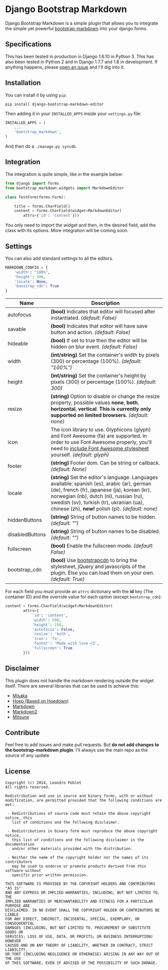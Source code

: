 Django Bootstrap Markdown
=========================

Django Bootstrap Markdown is a simple plugin that allows you to integrate the simple yet powerful [bootstrap-markdown](http://toopay.github.io/bootstrap-markdown/) into your django forms.

Specifications
--------------

This has been tested in production in Django 1.6.10 in Python 3. This has also been tested in Python 2 and in Django 1.7.7 and 1.8 in development. If anything happens, please [open an issue](https://github.com/MSA-Argentina/django-bootstrap-markdown/issues) and I'll dig into it.

Installation
------------

You can install it by using ```pip```:
```
pip install django-bootstrap-markdown-editor
```

Then adding it in your ```INSTALLED_APPS``` inside your ```settings.py``` file:

```python
INSTALLED_APPS = (
    ...
    'bootstrap_markdown',
)
```

And then do a ```./manage.py syncdb```.

Integration
-----------

The integration is quite simple, like in the example below:

```python
from django import forms
from bootstrap_markdown.widgets import MarkdownEditor

class TestForm(forms.Form):

    title = forms.CharField()
    content = forms.CharField(widget=MarkdownEditor(
        attrs={'id': 'content'}))
```

You only need to import the widget and then, in the desired field, add the class with its options. More integration will be coming soon.

Settings
--------

You can also add standard settings to all the editors.

```python
MARKDOWN_CONFIG = {
    'width': "100%",
    'height': 300,
    'locale': None,
    'boostrap_cdn': True
}
```

| Name | Description          |
| ------------- | ----------- |
| autofocus | **(bool)** Indicates that editor will focused after instantiated. _(default: False)_ |
| savable | **(bool)** Indicates that editor will have save button and action.  _(default: False)_ |
| hideable | **(bool)** If set to true then the editor will be hidden on blur event. _(default: False)_ |
| width      | **(int/string)** Set the container's width by pixels (300) or percentage (100%). _(default: "100%")_ |
| height     | **(int/string)** Set the container's height by pixels (300) or percentage (100%). _(default: 300)_ |
| resize | **(string)** Option to disable or change the resize property, possible values **none**, **both**, **horizontal**, **vertical**. **This is currently only supported on limited browsers.** _(default: none)_ |
| icon | The icon library to use. Glyphicons (glyph) and Font Awesome (fa) are supported. In order to use Font Awesome properly, you'll need to [include Font Awesome stylesheet](http://fontawesome.io/get-started/) yourself. _(default: glyph)_ |
| footer | **(string)** Footer dom. Can be string or callback. _(default: None)_ |
| locale     | **(string)** Set the editor's language. Languages available: spanish (es), arabic (ar), german (de), french (fr), japanese (ja), korean (kr), norwegian (nb), dutch (nl), russian (ru), swedish (sv), turkish (tr), ukranian (ua), chinese (zh), **new!** polish (pl). _(default: none)_ |
| hiddenButtons | **(string)** String of button names to be hidden.  _(default: "")_ |
| disabledButtons | **(string)** String of button names to be disabled. _(default: "")_ |
| fullscreen | **(bool)** Enable the fullscreen mode. _(default: False)_ |
| bootstrap_cdn | **(bool)** Use [bootstrapcdn](http://bootstrapcdn.com) to bring the stylesheet, jQuery and javascripts of the plugin. Else you can load them on your own. _(default: True)_ |

For each field you must provide an ``attrs`` dictionary with the **id** key (The container ID) and
the override value for each option (except ``bootstrap_cdn``):

```python
content = forms.CharField(widget=MarkdownEditor(
        attrs={
            'id': 'content',
            'width': 500,
            'height': 150,
            'autofocus': False,
            'resize': 'both',
            'icon': 'fa',
            'footer': 'Made with love <3',
            'fullscreen': True
        }))
```


Disclaimer
----------

This plugin does not handle the markdown rendering outside the widget itself. There are several libraries that can be used to achieve this:

 - [Misaka](https://github.com/FSX/misaka)
 - [Hoep (Based on Hoedown)](https://github.com/Anomareh/Hoep)
 - [Markdown](https://github.com/waylan/Python-Markdown)
 - [Markdown2](https://github.com/trentm/python-markdown2)
 - [Mitsune](https://github.com/lepture/mistune)

Contribute
----------

Feel free to add issues and make pull requests. But **do not add changes to the bootstrap-markdown plugin**. I'll always use the main repo as the source of any update.

License
-------

```
Copyright (c) 2014, Leandro Poblet
All rights reserved.

Redistribution and use in source and binary forms, with or without
modification, are permitted provided that the following conditions are met:

 - Redistributions of source code must retain the above copyright notice, this
   list of conditions and the following disclaimer.

 - Redistributions in binary form must reproduce the above copyright notice,
   this list of conditions and the following disclaimer in the documentation
   and/or other materials provided with the distribution.

 - Neither the name of the copyright holder nor the names of its contributors
   may be used to endorse or promote products derived from this software without
   specific prior written permission.

THIS SOFTWARE IS PROVIDED BY THE COPYRIGHT HOLDERS AND CONTRIBUTORS "AS IS"
AND ANY EXPRESS OR IMPLIED WARRANTIES, INCLUDING, BUT NOT LIMITED TO, THE
IMPLIED WARRANTIES OF MERCHANTABILITY AND FITNESS FOR A PARTICULAR PURPOSE ARE
DISCLAIMED. IN NO EVENT SHALL THE COPYRIGHT HOLDER OR CONTRIBUTORS BE LIABLE
FOR ANY DIRECT, INDIRECT, INCIDENTAL, SPECIAL, EXEMPLARY, OR CONSEQUENTIAL
DAMAGES (INCLUDING, BUT NOT LIMITED TO, PROCUREMENT OF SUBSTITUTE GOODS OR
SERVICES; LOSS OF USE, DATA, OR PROFITS; OR BUSINESS INTERRUPTION) HOWEVER
CAUSED AND ON ANY THEORY OF LIABILITY, WHETHER IN CONTRACT, STRICT LIABILITY,
OR TORT (INCLUDING NEGLIGENCE OR OTHERWISE) ARISING IN ANY WAY OUT OF THE USE
OF THIS SOFTWARE, EVEN IF ADVISED OF THE POSSIBILITY OF SUCH DAMAGE.
```

